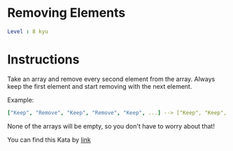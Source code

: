 # Removing Elements

```yaml
Level : 8 kyu
```



# Instructions
Take an array and remove every second element from the array.
Always keep the first element and start removing with the next element.

Example:
```yaml
["Keep", "Remove", "Keep", "Remove", "Keep", ...] --> ["Keep", "Keep", "Keep", ...]
```

None of the arrays will be empty, so you don't have to worry about that!

You can find this Kata by [link](https://www.codewars.com/kata/5769b3802ae6f8e4890009d2/train/scala)